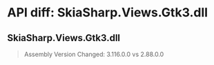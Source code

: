 # API diff: SkiaSharp.Views.Gtk3.dll

## SkiaSharp.Views.Gtk3.dll

> Assembly Version Changed: 3.116.0.0 vs 2.88.0.0

